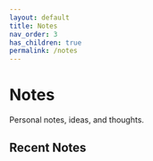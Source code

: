 ```yaml
---
layout: default
title: Notes
nav_order: 3
has_children: true
permalink: /notes
---
```


# Notes

Personal notes, ideas, and thoughts.

## Recent Notes

<div class="recent-notes" id="recent-notes">
  <!-- Recent notes will be populated by JavaScript -->
</div>

<script>
  document.addEventListener('DOMContentLoaded', async () => {
    try {
      const response = await fetch('/assets/data/recent.json');
      if (!response.ok) return;
      
      const data = await response.json();
      const container = document.getElementById('recent-notes');
      
      if (data.length === 0) {
        container.innerHTML = '<p>No notes found</p>';
        return;
      }
      
      // Filter for only notes
      const notes = data.filter(item => item.url.startsWith('/notes/'));
      
      if (notes.length === 0) {
        container.innerHTML = '<p>No notes found</p>';
        return;
      }
      
      const list = document.createElement('ul');
      notes.slice(0, 5).forEach(note => {
        const li = document.createElement('li');
        const date = new Date(note.date).toLocaleDateString();
        li.innerHTML = `<span class="date">${date}</span> <a href="${note.url}">${note.title}</a>`;
        list.appendChild(li);
      });
      
      container.appendChild(list);
    } catch (error) {
      console.error('Error loading notes:', error);
    }
  });
</script>
